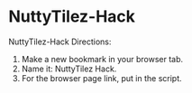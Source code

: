 # NuttyTilez-Hack

NuttyTilez-Hack Directions:

1. Make a new bookmark in your browser tab.
2. Name it: NuttyTilez Hack.
3. For the browser page link, put in the script.

